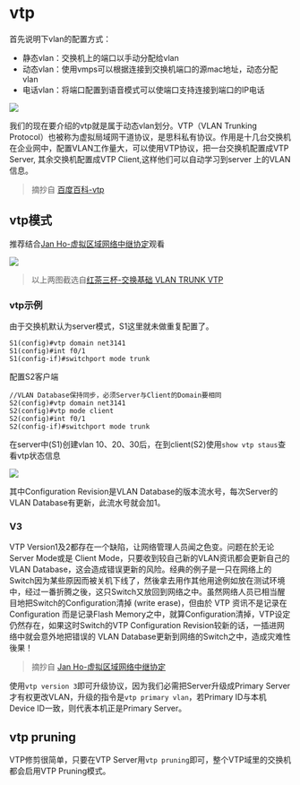 
# vtp

首先说明下vlan的配置方式：

* 静态vlan：交换机上的端口以手动分配给vlan
* 动态vlan：使用vmps可以根据连接到交换机端口的源mac地址，动态分配vlan
* 电话vlan：将端口配置到语音模式可以使端口支持连接到端口的IP电话

![](https://i.postimg.cc/Hx6X4dLK/2019-11-04-101116.png)

我们的现在要介绍的vtp就是属于动态vlan划分。VTP（VLAN Trunking Protocol）也被称为虚拟局域网干道协议，是思科私有协议。作用是十几台交换机在企业网中，配置VLAN工作量大，可以使用VTP协议，把一台交换机配置成VTP Server, 其余交换机配置成VTP Client,这样他们可以自动学习到server 上的VLAN 信息。

> 摘抄自 [百度百科-vtp](https://baike.baidu.com/item/VTP)

## vtp模式

推荐结合[Jan Ho-虚拟区域网络中继协定](https://www.jannet.hk/zh-Hans/post/vlan-trunking-protocol-vtp)观看

![](https://i.postimg.cc/m2C3Kxpc/2019-11-04-101337.png)

> 以上两图截选自[红茶三杯-交换基础 VLAN TRUNK VTP](http://v.youku.com/v_show/id_XMzY4ODQwNDI4.html)

### vtp示例

由于交换机默认为server模式，S1这里就未做重复配置了。

```ios
S1(config)#vtp domain net3141
S1(config)#int f0/1
S1(config-if)#switchport mode trunk 
```
配置S2客户端

```ios
//VLAN Database保持同步，必须Server与Client的Domain要相同
S2(config)#vtp domain net3141
S2(config)#vtp mode client 
S2(config)#int f0/1
S2(config-if)#switchport mode trunk 
```
在server中(S1)创建vlan 10、20、30后，在到client(S2)使用`show vtp staus`查看vtp状态信息

![](https://i.postimg.cc/XNBSZk7K/40-58.png)

其中Configuration Revision是VLAN Database的版本流水号，每次Server的VLAN Database有更新，此流水号就会加1。

### V3

VTP Version1及2都存在一个缺陷，让网络管理人员闻之色变。问题在於无论Server Mode或是 Client Mode，只要收到较自己新的VLAN资讯都会更新自己的VLAN Database，这会造成错误更新的风险。经典的例子是一只在网络上的Switch因为某些原因而被关机下线了，然後拿去用作其他用途例如放在测试环境中，经过一番折腾之後，这只Switch又放回到网络之中。虽然网络人员已相当醒目地把Switch的Configuration清掉 (write erase)，但由於 VTP 资讯不是记录在 Configuration 而是记录Flash Memory之中，就算Configuration清掉，VTP设定仍然存在，如果这时Switch的VTP Configuration Revision较新的话，一插进网络中就会意外地把错误的 VLAN Database更新到网络的Switch之中，造成灾难性後果！

> 摘抄自 [Jan Ho-虚拟区域网络中继协定](https://www.jannet.hk/zh-Hans/post/vlan-trunking-protocol-vtp)

使用`vtp version 3`即可升级协议，因为我们必需把Server升级成Primary Server才有权更改VLAN，升级的指令是`vtp primary vlan`，若Primary ID与本机 Device ID一致，则代表本机正是Primary Server。

## vtp pruning

VTP修剪很简单，只要在VTP Server用`vtp pruning`即可，整个VTP域里的交换机都会启用VTP Pruning模式。
